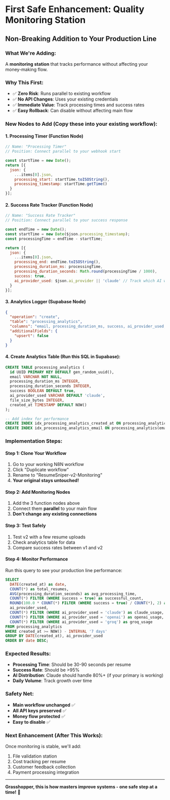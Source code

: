 # First Safe Enhancement: Quality Monitoring Station
## Non-Breaking Addition to Your Production Line

### What We're Adding:
A **monitoring station** that tracks performance without affecting your money-making flow.

### Why This First:
- ✅ **Zero Risk**: Runs parallel to existing workflow
- ✅ **No API Changes**: Uses your existing credentials  
- ✅ **Immediate Value**: Track processing times and success rates
- ✅ **Easy Rollback**: Can disable without affecting main flow

### New Nodes to Add (Copy these into your existing workflow):

#### 1. Processing Timer (Function Node)
```javascript
// Name: "Processing Timer"
// Position: Connect parallel to your webhook start

const startTime = new Date();
return [{
  json: {
    ...items[0].json,
    processing_start: startTime.toISOString(),
    processing_timestamp: startTime.getTime()
  }
}];
```

#### 2. Success Rate Tracker (Function Node)  
```javascript
// Name: "Success Rate Tracker"
// Position: Connect parallel to your success response

const endTime = new Date();
const startTime = new Date($json.processing_timestamp);
const processingTime = endTime - startTime;

return [{
  json: {
    ...items[0].json,
    processing_end: endTime.toISOString(),
    processing_duration_ms: processingTime,
    processing_duration_seconds: Math.round(processingTime / 1000),
    success: true,
    ai_provider_used: $json.ai_provider || 'claude' // Track which AI was used
  }
}];
```

#### 3. Analytics Logger (Supabase Node)
```json
{
  "operation": "create",
  "table": "processing_analytics", 
  "columns": "email, processing_duration_ms, success, ai_provider_used, created_at",
  "additionalFields": {
    "upsert": false
  }
}
```

#### 4. Create Analytics Table (Run this SQL in Supabase):
```sql
CREATE TABLE processing_analytics (
  id UUID PRIMARY KEY DEFAULT gen_random_uuid(),
  email VARCHAR NOT NULL,
  processing_duration_ms INTEGER,
  processing_duration_seconds INTEGER,
  success BOOLEAN DEFAULT true,
  ai_provider_used VARCHAR DEFAULT 'claude',
  file_size_bytes INTEGER,
  created_at TIMESTAMP DEFAULT NOW()
);

-- Add index for performance
CREATE INDEX idx_processing_analytics_created_at ON processing_analytics(created_at);
CREATE INDEX idx_processing_analytics_email ON processing_analytics(email);
```

### Implementation Steps:

#### Step 1: Clone Your Workflow
1. Go to your working N8N workflow
2. Click "Duplicate workflow"  
3. Rename to "ResumeSniper-v2-Monitoring"
4. **Your original stays untouched!**

#### Step 2: Add Monitoring Nodes
1. Add the 3 function nodes above
2. Connect them **parallel** to your main flow
3. **Don't change any existing connections**

#### Step 3: Test Safely
1. Test v2 with a few resume uploads
2. Check analytics table for data
3. Compare success rates between v1 and v2

#### Step 4: Monitor Performance
Run this query to see your production line performance:

```sql
SELECT 
  DATE(created_at) as date,
  COUNT(*) as total_resumes,
  AVG(processing_duration_seconds) as avg_processing_time,
  COUNT(*) FILTER (WHERE success = true) as successful_count,
  ROUND(100.0 * COUNT(*) FILTER (WHERE success = true) / COUNT(*), 2) as success_rate,
  ai_provider_used,
  COUNT(*) FILTER (WHERE ai_provider_used = 'claude') as claude_usage,
  COUNT(*) FILTER (WHERE ai_provider_used = 'openai') as openai_usage,
  COUNT(*) FILTER (WHERE ai_provider_used = 'groq') as groq_usage
FROM processing_analytics 
WHERE created_at >= NOW() - INTERVAL '7 days'
GROUP BY DATE(created_at), ai_provider_used
ORDER BY date DESC;
```

### Expected Results:
- **Processing Time**: Should be 30-90 seconds per resume
- **Success Rate**: Should be >95% 
- **AI Distribution**: Claude should handle 80%+ (if your primary is working)
- **Daily Volume**: Track growth over time

### Safety Net:
- **Main workflow unchanged** ✅
- **All API keys preserved** ✅  
- **Money flow protected** ✅
- **Easy to disable** ✅

### Next Enhancement (After This Works):
Once monitoring is stable, we'll add:
1. File validation station
2. Cost tracking per resume
3. Customer feedback collection
4. Payment processing integration

---

**Grasshopper, this is how masters improve systems - one safe step at a time!** 🥋